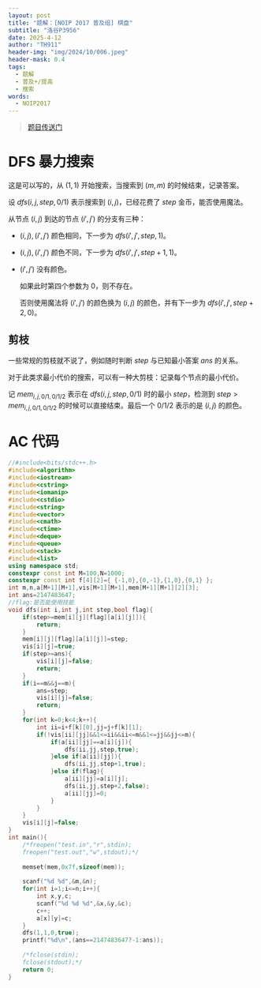 ```yaml
---
layout: post
title: "题解：[NOIP 2017 普及组] 棋盘"
subtitle: "洛谷P3956"
date: 2025-4-12
author: "TH911"
header-img: "img/2024/10/006.jpeg"
header-mask: 0.4
tags:
  - 题解
  - 普及+/提高
  - 搜索
words:
  - NOIP2017
---
```


> [题目传送门](https://www.luogu.com.cn/problem/P3956)

# DFS 暴力搜索

这是可以写的，从 $(1,1)$ 开始搜索，当搜索到 $(m,m)$ 的时候结束，记录答案。

设 $dfs(i,j,step,0/1)$ 表示搜索到 $(i,j)$，已经花费了 $step$ 金币，能否使用魔法。

从节点 $(i,j)$ 到达的节点 $(i',j')$ 的分支有三种：

* $(i,j),(i',j')$ 颜色相同，下一步为 $dfs(i',j',step,1)$。

* $(i,j),(i',j')$ 颜色不同，下一步为 $dfs(i',j',step+1,1)$。

* $(i',j')$ 没有颜色。

  如果此时第四个参数为 $0$，则不存在。

  否则使用魔法将 $(i',j')$ 的颜色换为 $(i,j)$ 的颜色，并有下一步为 $dfs(i',j',step+2,0)$。

## 剪枝

一些常规的剪枝就不说了，例如随时判断 $step$ 与已知最小答案 $ans$ 的关系。

对于此类求最小代价的搜索，可以有一种大剪枝：记录每个节点的最小代价。

记 $mem_{i,j,0/1,0/1/2}$ 表示在 $dfs(i,j,step,0/1)$ 时的最小 $step$，检测到 $step>mem_{i,j,0/1,0/1/2}$ 的时候可以直接结束。最后一个 $0/1/2$ 表示的是 $(i,j)$ 的颜色。

# AC 代码

```cpp
//#include<bits/stdc++.h>
#include<algorithm>
#include<iostream>
#include<cstring>
#include<iomanip>
#include<cstdio>
#include<string>
#include<vector>
#include<cmath>
#include<ctime>
#include<deque>
#include<queue>
#include<stack>
#include<list>
using namespace std;
constexpr const int M=100,N=1000;
constexpr const int f[4][2]={ {-1,0},{0,-1},{1,0},{0,1} };
int m,n,a[M+1][M+1],vis[M+1][M+1],mem[M+1][M+1][2][3];
int ans=2147483647;
//flag:是否能使用技能 
void dfs(int i,int j,int step,bool flag){
	if(step>=mem[i][j][flag][a[i][j]]){
		return;
	}
	mem[i][j][flag][a[i][j]]=step;
	vis[i][j]=true;
	if(step>=ans){
		vis[i][j]=false;
		return;
	}
	if(i==m&&j==m){
		ans=step;
		vis[i][j]=false;
		return;
	}
	for(int k=0;k<4;k++){
		int ii=i+f[k][0],jj=j+f[k][1];
		if(!vis[ii][jj]&&1<=ii&&ii<=m&&1<=jj&&jj<=m){
			if(a[ii][jj]==a[i][j]){
				dfs(ii,jj,step,true);
			}else if(a[ii][jj]){
				dfs(ii,jj,step+1,true);
			}else if(flag){
				a[ii][jj]=a[i][j];
				dfs(ii,jj,step+2,false);
				a[ii][jj]=0;
			}
		}
	}
	vis[i][j]=false;
}
int main(){
	/*freopen("test.in","r",stdin);
	freopen("test.out","w",stdout);*/
	
	memset(mem,0x7f,sizeof(mem));
	
	scanf("%d %d",&m,&n);
	for(int i=1;i<=n;i++){
		int x,y,c;
		scanf("%d %d %d",&x,&y,&c);
		c++;
		a[x][y]=c;
	}
	dfs(1,1,0,true);
	printf("%d\n",(ans==2147483647?-1:ans));
	
	/*fclose(stdin);
	fclose(stdout);*/
	return 0;
}
```


